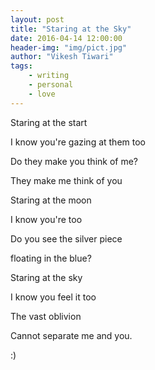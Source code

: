 ```yaml
---
layout: post 
title: "Staring at the Sky"
date: 2016-04-14 12:00:00
header-img: "img/pict.jpg"
author: "Vikesh Tiwari"
tags:
    - writing
    - personal
    - love
---
```



Staring at the start

I know you're gazing at them too

Do they make you think of me?

They make me think of you

Staring at the moon

I know you're too

Do you see the silver piece

floating in the blue?

Staring at the sky

I know you feel it too

The vast oblivion

Cannot separate me and you. 

:)